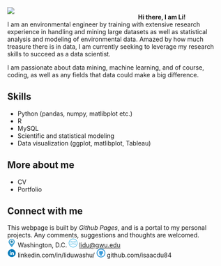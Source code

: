 <img align= 'left' src="images/IMG_1802.JPG" width="300"> 

**Hi there, I am Li!**<br />
I am an environmental engineer by training with extensive research experience in handling and mining large datasets as well as statistical analysis and modeling of environmental data. Amazed by how much treasure there is in data, I am currently seeking to leverage my research skills to succeed as a data scientist.

I am passionate about data mining, machine learning, and of course, coding, as well as any fields that data could make a big difference.


## Skills
- Python (pandas, numpy, matlibplot etc.) 
- R
- MySQL
- Scientific and statistical modeling
- Data visualization (ggplot, matlibplot, Tableau)

## More about me
- CV
- Portfolio

## Connect with me
This webpage is built by *Github Pages*, and is a portal to my personal projects. Any comments, suggestions and thoughts are welcomed.<br />
<img src="images/location.png" width="20"> Washington, D.C. 
<img src="images/email.png" width="20"> lidu@gwu.edu  
<img src="images/linkedin.png" width="20"> linkedin.com/in/liduwashu/
<img src="images/github.png" width="20"> github.com/isaacdu84

